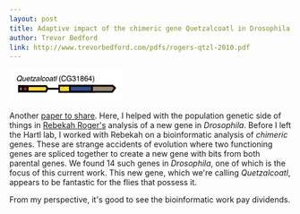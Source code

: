 ```yaml
---
layout: post
title: Adaptive impact of the chimeric gene Quetzalcoatl in Drosophila melanogaster
author: Trevor Bedford
link: http://www.trevorbedford.com/pdfs/rogers-qtzl-2010.pdf
---
```


![](images/qtzl_large.png)

Another [paper to share](/pdfs/rogers-qtzl-2010.pdf).  Here, I helped with the population genetic side of things in [Rebekah Roger's](http://www.oeb.harvard.edu/faculty/hartl/lab/people/rebekah.html) analysis of a new gene in <i>Drosophila</i>.  Before I left the Hartl lab, I worked with Rebekah on a bioinformatic analysis of <em>chimeric</em> genes.  These are strange accidents of evolution where two functioning genes are spliced together to create a new gene with bits from both parental genes.  We found 14 such genes in <i>Drosophila</i>, one of which is the focus of this current work.  This new gene, which we're calling <i>Quetzalcoatl</i>, appears to be fantastic for the flies that possess it.

From my perspective, it's good to see the bioinformatic work pay dividends.
